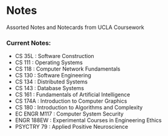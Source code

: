 # Notes
Assorted Notes and Notecards from UCLA Coursework

### Current Notes:
- CS 35L        : Software Construction
- CS 111        : Operating Systems
- CS 118        : Computer Network Fundamentals
- CS 130	: Software Engineering
- CS 134	: Distributed Systems
- CS 143        : Database Systems
- CS 161        : Fundamentals of Artificial Intelligence
- CS 174A       : Introduction to Computer Graphics
- CS 180	: Introduction to Algorithms and Complexity
- EC ENGR M117	: Computer System Security
- ENGR 188EW    : Experimental Courses in Engineering Ethics
- PSYCTRY 79    : Applied Positive Neuroscience
